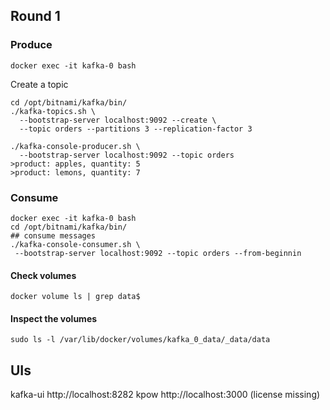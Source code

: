 ## Round 1

### Produce
```
docker exec -it kafka-0 bash
```
Create a topic

```
cd /opt/bitnami/kafka/bin/
./kafka-topics.sh \
  --bootstrap-server localhost:9092 --create \
  --topic orders --partitions 3 --replication-factor 3
```

```
./kafka-console-producer.sh \
  --bootstrap-server localhost:9092 --topic orders
>product: apples, quantity: 5
>product: lemons, quantity: 7
```



### Consume
```
docker exec -it kafka-0 bash
cd /opt/bitnami/kafka/bin/
## consume messages
./kafka-console-consumer.sh \
 --bootstrap-server localhost:9092 --topic orders --from-beginnin
```

#### Check volumes
```
docker volume ls | grep data$
```
#### Inspect the volumes
```
sudo ls -l /var/lib/docker/volumes/kafka_0_data/_data/data
```


## UIs

kafka-ui   http://localhost:8282
kpow http://localhost:3000 (license missing)